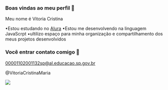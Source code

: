 ### Boas vindas ao meu perfil 💙

Meu nome é Vitoria Cristina

•Estou estudando no [Alura](https://www.alura.com.br)
•Estou me desenvolvendo na linguagem JavaScrpt
•ultilizo espaço para minha organização e compartilhamento dos meus projetos desenvolvidos

### Você entrar contato comigo 📁

00001102001132sp@al.educacao.sp.gov.br 

@VitoriaCristinaMaria

![](https://media1.tenor.com/m/iBf8Got1R-gAAAAC/beluga-the-cat-hakosh1307.gif
)
